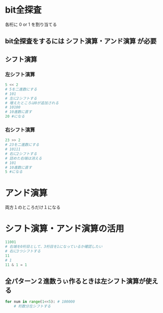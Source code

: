 # bit全探査

各桁に 0 or 1 を割り当てる

## bit全探査をするには シフト演算・アンド演算 が必要

## シフト演算
### 左シフト演算
```py
5 << 2
# 5を二進数にする
# 101
# 左に2シフトする
# 増えたところは0が追加される
# 10100
# 10進数に直す
20 #になる
```

### 右シフト演算
```py
23 >> 2
# 23を二進数にする
# 10111
# 右に2シフトする
# 詰めた右端は消える
# 101
# 10進数に直す
5 #になる
```

# アンド演算
両方１のところだけ１になる

# シフト演算・アンド演算の活用

```py
11001
# 右端を0桁目として、3桁目を1になっているか確認したい
# 右に3つシフトする
11
# 1
11 & 1 = 1
```

## 全パターン２進数うぃ作るときは左シフト演算が使える
```py
for num in range(1<<5): # 100000
    # 桁数分左シフトする
```